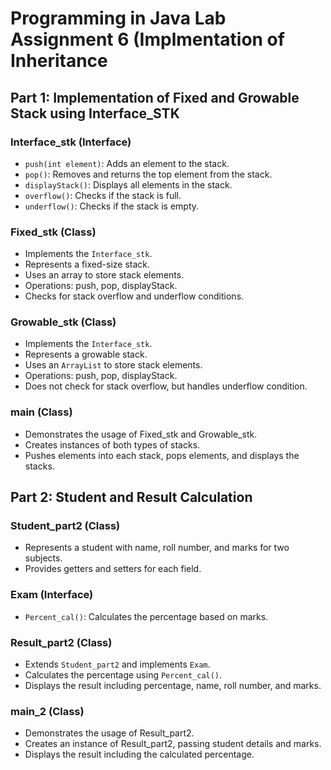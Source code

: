 <h1>Programming in Java Lab Assignment 6 (Implmentation of Inheritance</h1>
<h2>Part 1: Implementation of Fixed and Growable Stack using Interface_STK</h2>
<h3>Interface_stk (Interface)</h3>
<ul>
        <li><code>push(int element)</code>: Adds an element to the stack.</li>
        <li><code>pop()</code>: Removes and returns the top element from the stack.</li>
        <li><code>displayStack()</code>: Displays all elements in the stack.</li>
        <li><code>overflow()</code>: Checks if the stack is full.</li>
        <li><code>underflow()</code>: Checks if the stack is empty.</li>
 </ul>

 <h3>Fixed_stk (Class)</h3>
    <ul>
        <li>Implements the <code>Interface_stk</code>.</li>
        <li>Represents a fixed-size stack.</li>
        <li>Uses an array to store stack elements.</li>
        <li>Operations: push, pop, displayStack.</li>
        <li>Checks for stack overflow and underflow conditions.</li>
    </ul>
<h3>Growable_stk (Class)</h3>
    <ul>
        <li>Implements the <code>Interface_stk</code>.</li>
        <li>Represents a growable stack.</li>
        <li>Uses an <code>ArrayList</code> to store stack elements.</li>
        <li>Operations: push, pop, displayStack.</li>
        <li>Does not check for stack overflow, but handles underflow condition.</li>
    </ul>

<h3>main (Class)</h3>
    <ul>
        <li>Demonstrates the usage of Fixed_stk and Growable_stk.</li>
        <li>Creates instances of both types of stacks.</li>
        <li>Pushes elements into each stack, pops elements, and displays the stacks.</li>
    </ul>

<h2>Part 2: Student and Result Calculation</h2>

 <h3>Student_part2 (Class)</h3>
    <ul>
        <li>Represents a student with name, roll number, and marks for two subjects.</li>
        <li>Provides getters and setters for each field.</li>
    </ul>
<h3>Exam (Interface)</h3>
    <ul>
        <li><code>Percent_cal()</code>: Calculates the percentage based on marks.</li>
    </ul>

<h3>Result_part2 (Class)</h3>
    <ul>
        <li>Extends <code>Student_part2</code> and implements <code>Exam</code>.</li>
        <li>Calculates the percentage using <code>Percent_cal()</code>.</li>
        <li>Displays the result including percentage, name, roll number, and marks.</li>
    </ul>
 <h3>main_2 (Class)</h3>
    <ul>
        <li>Demonstrates the usage of Result_part2.</li>
        <li>Creates an instance of Result_part2, passing student details and marks.</li>
        <li>Displays the result including the calculated percentage.</li>
    </ul>
